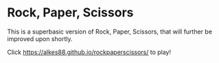# Rock, Paper, Scissors 
This is a superbasic version of Rock, Paper, Scissors, that will further be improved upon shortly.

Click https://alkes88.github.io/rockpaperscissors/ to play!
